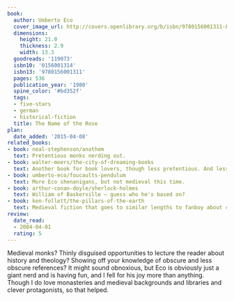 ```yaml
---
book:
  author: Umberto Eco
  cover_image_url: http://covers.openlibrary.org/b/isbn/9780156001311-L.jpg
  dimensions:
    height: 21.0
    thickness: 2.9
    width: 13.3
  goodreads: '119073'
  isbn10: '0156001314'
  isbn13: '9780156001311'
  pages: 536
  publication_year: '1980'
  spine_color: '#bd352f'
  tags:
  - five-stars
  - german
  - historical-fiction
  title: The Name of the Rose
plan:
  date_added: '2015-04-08'
related_books:
- book: neal-stephenson/anathem
  text: Pretentious monks nerding out.
- book: walter-moers/the-city-of-dreaming-books
  text: Another book for book lovers, though less pretentious. And less medieval. And completely different in every way.
- book: umberto-eco/foucaults-pendulum
  text: More Eco shenanigans, but not medieval this time.
- book: arthur-conan-doyle/sherlock-holmes
  text: William of Baskerville – guess who he's based on?
- book: ken-follett/the-pillars-of-the-earth
  text: Medieval fiction that goes to similar lengths to fanboy about church architecture.
review:
  date_read:
  - 2004-04-01
  rating: 5
---
```

Medieval monks? Thinly disguised opportunities to lecture the reader about history and theology? Showing off your
knowledge of obscure and less obscure references? It might sound obnoxious, but Eco is obviously just a giant nerd and
is having fun, and I fell for his joy more than anything. Though I do love monasteries and medieval backgrounds and
libraries and clever protagonists, so that helped.

